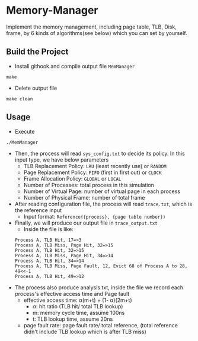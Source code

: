 # Memory-Manager

Implement the memory management, including page table, TLB, Disk, frame, by 6 kinds of algorithms(see below) which you can set by yourself.

## Build the Project
* Install githook and compile output file ```MemManager```
```
make
```
* Delete output file
```
make clean
```
## Usage
* Execute
```
./MemManager
```
* Then, the process will read ```sys_config.txt``` to decide its policy. In this input type, we have below parameters
  * TLB Replacement Policy: ```LRU``` (least recently use) or ```RANDOM```
  * Page Replacement Policy: ```FIFO``` (first in first out) or ```CLOCK```
  * Frame Allocation Policy: ```GLOBAL``` or ```LOCAL```
  * Number of Processes: total process in this simulation
  * Number of Virtual Page: number of virtual page in each process
  * Number of Physical Frame: number of total frame
* After reading configuration file, the process will read ```trace.txt```, which is the reference input
  * Input format: ```Reference({process}, {page table number})```
* Finally, we will produce our output file in ```trace_output.txt```
  * Inside the file is like:
  ```
  Process A, TLB Hit, 17=>3
  Process A, TLB Miss, Page Hit, 32=>15
  Process A, TLB Hit, 32=>15
  Process A, TLB Miss, Page Hit, 34=>14
  Process A, TLB Hit, 34=>14
  Process A, TLB Miss, Page Fault, 12, Evict 68 of Process A to 28, 49<<-1
  Process A, TLB Hit, 49=>12
  ```
* The process also produce analysis.txt, inside the file we record each process's effective access time and Page fault
  * effective access time: α(m+t) + (1- α)(2m+t)
    * $\alpha$: hit ratio (TLB hit/ total TLB lookup)
    * m: memory cycle time, assume 100ns
    * t: TLB lookup time, assume 20ns
  * page fault rate: page fault rate/ total reference, (total reference didn't include TLB lookup which is after TLB miss)
